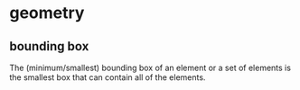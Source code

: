 # geometry

## bounding box

The (minimum/smallest) bounding box of an element or a set of elements is the smallest box that can contain all of the elements.
